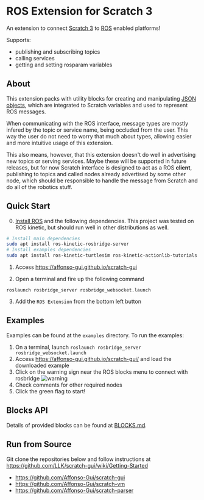 # ROS Extension for Scratch 3

An extension to connect [Scratch 3](https://en.scratch-wiki.info/wiki/Scratch_3.0) to [ROS](http://wiki.ros.org/) enabled platforms!

Supports:
- publishing and subscribing topics
- calling services
- getting and setting rosparam variables

## About

This extension packs with utility blocks for creating and manipulating [JSON objects](https://www.w3schools.com/js/js_json_objects.asp), which are integrated to Scratch variables and used to represent ROS messages.

When communicating with the ROS interface, message types are mostly infered by the topic or service name, being occluded from the user. This way the user do not need to worry that much about types, allowing easier and more intuitive usage of this extension.

This also means, however, that this extension doesn't do well in advertising new topics or serving services. Maybe these will be supported in future releases, but for now Scratch interface is designed to act as a ROS **client**, publishing to topics and called nodes already advertised by some other node, which should be responsible to handle the message from Scratch and do all of the robotics stuff.

## Quick Start
0. [Install ROS](http://wiki.ros.org/ROS/Installation) and the following dependencies. This project was tested on ROS kinetic, but should run well in other distributions as well.
```bash
# Install main dependencies
sudo apt install ros-kinetic-rosbridge-server
# Install examples dependencies
sudo apt install ros-kinetic-turtlesim ros-kinetic-actionlib-tutorials 
```

1. Access https://affonso-gui.github.io/scratch-gui

2. Open a terminal and fire up the following command
```
roslaunch rosbridge_server rosbridge_websocket.launch
```

3. Add the `ROS Extension` from the bottom left button

## Examples

Examples can be found at the `examples` directory. To run the examples:

1. On a terminal, launch `roslaunch rosbridge_server rosbridge_websocket.launch`
2. Access https://affonso-gui.github.io/scratch-gui/ and load the downloaded example
3. Click on the warning sign near the ROS blocks menu to connect with rosbridge
![warning](https://user-images.githubusercontent.com/20625381/50582008-55e3e400-0ea2-11e9-942e-496bda7c557a.png)
4. Check comments for other required nodes
5. Click the green flag to start!

## Blocks API

Details of provided blocks can be found at [BLOCKS.md](https://github.com/Affonso-Gui/scratch-vm/blob/develop/src/extensions/scratch3_ros/BLOCKS.md).


## Run from Source

Git clone the repositories below and follow instructions at https://github.com/LLK/scratch-gui/wiki/Getting-Started
- https://github.com/Affonso-Gui/scratch-gui
- https://github.com/Affonso-Gui/scratch-vm
- https://github.com/Affonso-Gui/scratch-parser